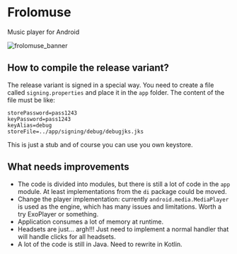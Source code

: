 # Frolomuse
Music player for Android

![frolomuse_banner](https://user-images.githubusercontent.com/61359788/154864700-06a25692-87b3-46ca-a653-fd1b1f01ad7d.png)

## How to compile the release variant?

The release variant is signed in a special way. You need to create a file called `signing.properties` and place it in the `app` folder.
The content of the file must be like:
```
storePassword=pass1243
keyPassword=pass1243
keyAlias=debug
storeFile=../app/signing/debug/debugjks.jks
```
This is just a stub and of course you can use you own keystore.

## What needs improvements

- The code is divided into modules, but there is still a lot of code in the `app` module. At least implementations from the `di` package could be moved. 
- Change the player implementation: currently `android.media.MediaPlayer` is used as the engine, which has many issues and limitations. 
Worth a try ExoPlayer or something.
- Application consumes a lot of memory at runtime.
- Headsets are just... argh!!! Just need to implement a normal handler that will handle clicks for all headsets.
- A lot of the code is still in Java. Need to rewrite in Kotlin.
